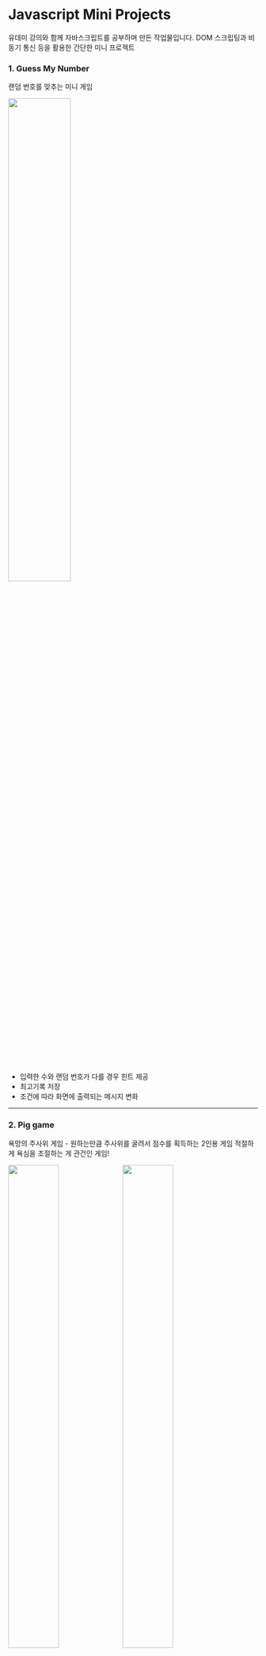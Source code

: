 # Javascript Mini Projects

유데미 강의와 함께 자바스크립트를 공부하며 만든 작업물입니다.
DOM 스크립팅과 비동기 통신 등을 활용한 간단한 미니 프로젝트 


### 1. Guess My Number

랜덤 번호를 맞추는 미니 게임

<img src="https://user-images.githubusercontent.com/72923843/125562003-33ec1eef-83eb-4c64-86e2-caa926a15bb9.gif" width="50%" height="50%">

- 입력한 수와 랜덤 번호가 다를 경우 힌트 제공
- 최고기록  저장
- 조건에 따라 화면에 출력되는 메시지 변화

* * *

### 2. Pig game

욕망의 주사위 게임 - 원하는만큼 주사위를 굴려서 점수를 획득하는 2인용 게임
적절하게 욕심을 조절하는 게 관건인 게임!

<img src="https://user-images.githubusercontent.com/72923843/125563112-65257ba1-934b-411a-bd53-a75f25584004.gif" width="45%" height="50%">  <img src="https://user-images.githubusercontent.com/72923843/125563229-113e63c3-ccc2-4b1f-8981-b3dd625bbfdf.gif" width="45%" height="50%">


- 두 플레이어가 주사위를 굴려 점수를 획득, Hold 버튼을 통해 플레이어 전환
- 100점에 먼저 도달하는 플레이어 승리
- 주사위가 1이 나오면 그 차례에 획득한 점수는 0 으로 돌아가고 자동 턴 전환

* * *

### 3. Online Lecture-Main page

온라인 강의 웹사이트의 메인 페이지 
(강의 주제 : 직장인을 위한 자산관리)

<img src="https://user-images.githubusercontent.com/72923843/125719595-e93df7c1-1a0b-4d4a-8cb0-a5537cc0cf10.gif" width="45%" height="50%">   <img src="https://user-images.githubusercontent.com/72923843/125719430-1081cebc-25ad-4968-ae4b-f97c5928da40.gif" width="45%" height="50%">

- 로그인 팝업 열고 닫기
- 네비게이션바 메뉴 스크롤 이동 이벤트. fade 효과
- Intersection Observer API 활용한 지연 로딩
- 후기 슬라이드 이동 이벤트
- 이미지, 아이콘, 콘텐츠는 준비하였으나, 디자인은 하지 않음

* * *

### 4. My Location

현재 위치로 국가 정보와 인접한 국가 정보 제공
나라 검색으로  국가 정보와 인접한 국가 정보 제공

<img src="https://user-images.githubusercontent.com/72923843/125718769-698e1997-70c3-4f16-a448-7d19535d58ea.gif" width="45%" height="50%">   <img src="https://user-images.githubusercontent.com/72923843/125718782-fd20acf2-c220-4fcf-bfc4-570c27d72ac2.gif" width="45%" height="50%">

- Geolocation API 활용하여 위도, 경도 등 현재 위치 정보 얻기
- Geocode로 현재 위치, 국가 찾기 / 국가 이름 입력 받기
- REST COUNTRIES API 활용하여 국가 정보 찾기 (국기, 언어, 인구,  인접국가 등)
- 비동기처리를 통해 인접국가 정보 찾기
